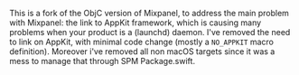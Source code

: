 This is a fork of the ObjC version of Mixpanel, to address the main problem with Mixpanel: the link to AppKit framework, which is causing many problems when your product is a (launchd) daemon.
I've removed the need to link on AppKit, with minimal code change (mostly a `NO_APPKIT` macro definition).
Moreover i've removed all non macOS targets since it was a mess to manage that through SPM Package.swift.
